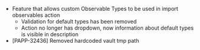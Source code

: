 * Feature that allows custom Observable Types to be used in import observables action
    * Validation for default types has been removed
    * Action no longer has dropdown, now information about default types is visible in description
* [PAPP-32436] Removed hardcoded vault tmp path 